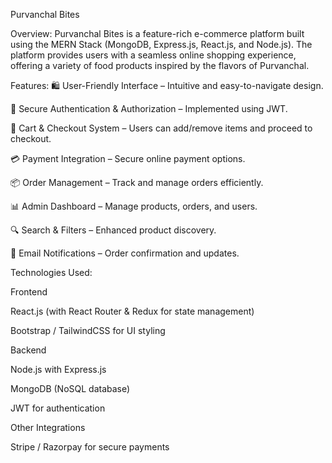 Purvanchal Bites

Overview:
Purvanchal Bites is a feature-rich e-commerce platform built using the MERN Stack (MongoDB, Express.js, React.js, and Node.js). 
The platform provides users with a seamless online shopping experience, offering a variety of food products inspired by the flavors of Purvanchal.

Features:
🛍 User-Friendly Interface – Intuitive and easy-to-navigate design.

🔐 Secure Authentication & Authorization – Implemented using JWT.

🛒 Cart & Checkout System – Users can add/remove items and proceed to checkout.

💳 Payment Integration – Secure online payment options.

📦 Order Management – Track and manage orders efficiently.

📊 Admin Dashboard – Manage products, orders, and users.

🔍 Search & Filters – Enhanced product discovery.

📩 Email Notifications – Order confirmation and updates.

Technologies Used:

Frontend

React.js (with React Router & Redux for state management)

Bootstrap / TailwindCSS for UI styling

Backend

Node.js with Express.js

MongoDB (NoSQL database)

JWT for authentication

Other Integrations

Stripe / Razorpay for secure payments




